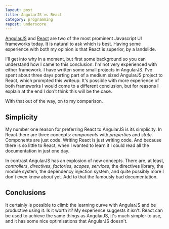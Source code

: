 ```yaml
---
layout: post
title: AngularJS vs React
category: programming
repost: underscore
---
```


[AngularJS](https://angularjs.org/) and [React](http://facebook.github.io/react/index.html) are two of the most prominent Javascript UI frameworks today. It is natural to ask which is best. Having some experience with both my opinion is that React is superior, by a landslide.

I'll get into why in a moment, but first some background so you can understand how I came to this conclusion. I'm not very experienced with either framework. I have written some small projects in AngularJS. I've spent about three days porting part of a medium sized AngularJS project to React, which prompted this writeup. It's possible with more experience of both frameworks I would come to a different conclusion, but for reasons I explain at the end I don't think this will be the case.

With that out of the way, on to my comparison.

## Simplicity

My number one reason for preferring React to AngularJS is its simplicity. In React there are three concepts: *components* with *properties* and *state*. Components are just code. Writing React is just writing code. And because there is so little to React, when I wanted to learn it I could read all the documentation in just one day.

In contrast AngularJS has an explosion of new concepts. There are, at least, *controllers*, *directives*, *factories*, *scopes*, *services*, the directives library, the module system, the dependency injection system, and quite possibly more I don't even know about yet. Add to that the famously bad documentation.

## Conclusions

It certainly is possible to climb the learning curve with AngularJS and be productive using it. Is it worth it? My experience suggests it isn't. React can be used to achieve the same things as AngularJS, it's much simpler to use, and it has some nice optimisations that AngularJS doesn't.
